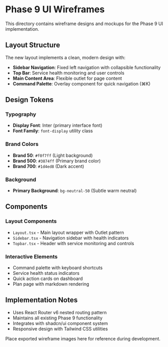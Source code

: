 # Phase 9 UI Wireframes

This directory contains wireframe designs and mockups for the Phase 9 UI implementation.

## Layout Structure

The new layout implements a clean, modern design with:

- **Sidebar Navigation**: Fixed left navigation with collapsible functionality
- **Top Bar**: Service health monitoring and user controls  
- **Main Content Area**: Flexible outlet for page content
- **Command Palette**: Overlay component for quick navigation (⌘K)

## Design Tokens

### Typography
- **Display Font**: Inter (primary interface font)
- **Font Family**: `font-display` utility class

### Brand Colors
- **Brand 50**: `#f0f7ff` (Light background)
- **Brand 500**: `#3874ff` (Primary brand color)  
- **Brand 700**: `#1d4ed8` (Dark accent)

### Background
- **Primary Background**: `bg-neutral-50` (Subtle warm neutral)

## Components

### Layout Components
- `Layout.tsx` - Main layout wrapper with Outlet pattern
- `Sidebar.tsx` - Navigation sidebar with health indicators  
- `Topbar.tsx` - Header with service monitoring and controls

### Interactive Elements
- Command palette with keyboard shortcuts
- Service health status indicators
- Quick action cards on dashboard
- Plan page with markdown rendering

## Implementation Notes

- Uses React Router v6 nested routing pattern
- Maintains all existing Phase 9 functionality
- Integrates with shadcn/ui component system
- Responsive design with Tailwind CSS utilities

Place exported wireframe images here for reference during development.